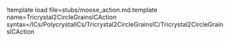 !template load file=stubs/moose_action.md.template name=Tricrystal2CircleGrainsICAction syntax=/ICs/PolycrystalICs/Tricrystal2CircleGrainsIC/Tricrystal2CircleGrainsICAction